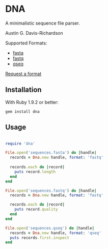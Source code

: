 # DNA

A minimalistic sequence file parser.

Austin G. Davis-Richardson

Supported Formats:

  - [fasta](http://en.wikipedia.org/wiki/FASTA)
  - [fastq](http://en.wikipedia.org/wiki/Fastq)
  - [qseq](http://blog.kokocinski.net/index.php/qseq-files-format?blog=2)

[Request a format](https://github.com/audy/dna/issues/new)

## Installation

With Ruby 1.9.2 or better:

`gem install dna`

## Usage

```ruby

require 'dna'

File.open('sequences.fasta') do |handle|
  records = Dna.new handle, format: 'fastq'
  
  records.each do |record|
    puts record.length
  end
end

File.open('sequences.fastq') do |handle|
  records = Dna.new handle, format: 'fastq'

  records.each do |record|
    puts record.quality
  end
end

File.open('sequences.qseq') do |handle|
  records = Dna.new handle, format: 'qseq'
  puts records.first.inspect
end
```